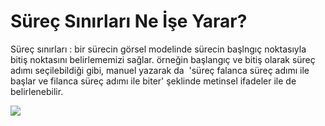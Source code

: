 # Süreç Sınırları Ne İşe Yarar?

Süreç sınırları : bir sürecin görsel modelinde sürecin başlngıç noktasıyla bitiş noktasını belirlememizi sağlar. örneğin başlangıç ve bitiş olarak süreç adımı seçilebildiği gibi, manuel yazarak da  'süreç falanca süreç adımı ile başlar ve filanca süreç adımı ile biter' şeklinde metinsel ifadeler ile de belirlenebilir.


![](https://docsbimser.blob.core.windows.net/imagecontainer/auto-upload0447a635-aa62-4510-b2fb-5cc5da966955)
